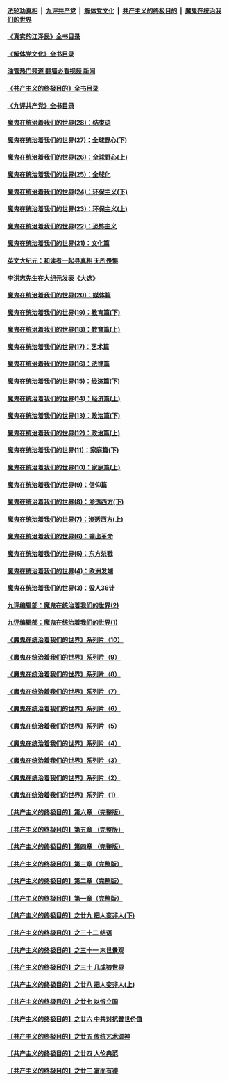 ####  [法轮功真相](../../../../basic/blob/master/README.md?t=07010801) &nbsp;|&nbsp; [九评共产党](../../../../9ping.md/blob/master/README.md?t=07010801) &nbsp;|&nbsp; [解体党文化](../../../../jtdwh.md/blob/master/README.md?t=07010801)  &nbsp;|&nbsp; [共产主义的终极目的](../../../../gczydzjmd.md/blob/master/README.md?t=07010801) &nbsp;|&nbsp; [魔鬼在统治我们的世界](../../../../mgztzwmdsj.md/blob/master/README.md?t=07010801) 

#### [《真实的江泽民》全书目录](../pages/nsc422/n13721399.md?t=07010801) 

#### [《解体党文化》全书目录](../pages/nsc422/n13721157.md?t=07010801) 

#### [油管热门频道 翻墙必看视频 新闻](http://45.76.130.85:81/youtube.html?07010801)

#### [《共产主义的终极目的》全书目录](../pages/nsc422/n13721048.md?t=07010801) 

#### [《九评共产党》全书目录](../pages/nsc422/n13708085.md?t=07010801) 

#### [魔鬼在统治着我们的世界(28)：结束语](../pages/nsc422/n10936246.md?t=07010801) 

#### [魔鬼在统治着我们的世界(27)：全球野心(下)](../pages/nsc422/n10928319.md?t=07010801) 

#### [魔鬼在统治着我们的世界(26)：全球野心(上)](../pages/nsc422/n10900318.md?t=07010801) 

#### [魔鬼在统治着我们的世界(25)：全球化](../pages/nsc422/n10788205.md?t=07010801) 

#### [魔鬼在统治着我们的世界(24)：环保主义(下)](../pages/nsc422/n10695307.md?t=07010801) 

#### [魔鬼在统治着我们的世界(23)：环保主义(上)](../pages/nsc422/n10688613.md?t=07010801) 

#### [魔鬼在统治着我们的世界(22)：恐怖主义](../pages/nsc422/n10614727.md?t=07010801) 

#### [魔鬼在统治着我们的世界(21)：文化篇](../pages/nsc422/n10597706.md?t=07010801) 

#### [英文大纪元：和读者一起寻真相 无所畏惧](../pages/nsc422/n12542027.md?t=07010801) 

#### [李洪志先生在大纪元发表《大选》](../pages/nsc422/n12534746.md?t=07010801) 

#### [魔鬼在统治着我们的世界(20)：媒体篇](../pages/nsc422/n10586579.md?t=07010801) 

#### [魔鬼在统治着我们的世界(19)：教育篇(下)](../pages/nsc422/n10564808.md?t=07010801) 

#### [魔鬼在统治着我们的世界(18)：教育篇(上)](../pages/nsc422/n10526970.md?t=07010801) 

#### [魔鬼在统治着我们的世界(17)：艺术篇](../pages/nsc422/n10499093.md?t=07010801) 

#### [魔鬼在统治着我们的世界(16)：法律篇](../pages/nsc422/n10485969.md?t=07010801) 

#### [魔鬼在统治着我们的世界(15)：经济篇(下)](../pages/nsc422/n10469975.md?t=07010801) 

#### [魔鬼在统治着我们的世界(14)：经济篇(上)](../pages/nsc422/n10457370.md?t=07010801) 

#### [魔鬼在统治着我们的世界(13)：政治篇(下)](../pages/nsc422/n10448270.md?t=07010801) 

#### [魔鬼在统治着我们的世界(12)：政治篇(上)](../pages/nsc422/n10444576.md?t=07010801) 

#### [魔鬼在统治着我们的世界(11)：家庭篇(下)](../pages/nsc422/n10440961.md?t=07010801) 

#### [魔鬼在统治着我们的世界(10)：家庭篇(上)](../pages/nsc422/n10435448.md?t=07010801) 

#### [魔鬼在统治着我们的世界(9)：信仰篇](../pages/nsc422/n10432159.md?t=07010801) 

#### [魔鬼在统治着我们的世界(8)：渗透西方(下)](../pages/nsc422/n10429603.md?t=07010801) 

#### [魔鬼在统治着我们的世界(7)：渗透西方(上)](../pages/nsc422/n10426013.md?t=07010801) 

#### [魔鬼在统治着我们的世界(6)：输出革命](../pages/nsc422/n10421536.md?t=07010801) 

#### [魔鬼在统治着我们的世界(5)：东方杀戮](../pages/nsc422/n10417707.md?t=07010801) 

#### [魔鬼在统治着我们的世界(4)：欧洲发端](../pages/nsc422/n10414890.md?t=07010801) 

#### [魔鬼在统治着我们的世界(3)：毁人36计](../pages/nsc422/n10411583.md?t=07010801) 

#### [九评编辑部：魔鬼在统治着我们的世界(2)](../pages/nsc422/n10410036.md?t=07010801) 

#### [九评编辑部：魔鬼在统治着我们的世界(1)](../pages/nsc422/n10406825.md?t=07010801) 

#### [《魔鬼在统治着我们的世界》系列片（10）](../pages/nsc422/n12292670.md?t=07010801) 

#### [《魔鬼在统治着我们的世界》系列片（9）](../pages/nsc422/n12290859.md?t=07010801) 

#### [《魔鬼在统治着我们的世界》系列片（8）](../pages/nsc422/n12287445.md?t=07010801) 

#### [《魔鬼在统治着我们的世界》系列片（7）](../pages/nsc422/n12283425.md?t=07010801) 

#### [《魔鬼在统治着我们的世界》系列片（6）](../pages/nsc422/n12282314.md?t=07010801) 

#### [《魔鬼在统治着我们的世界》系列片（5）](../pages/nsc422/n12281419.md?t=07010801) 

#### [《魔鬼在统治着我们的世界》系列片（4）](../pages/nsc422/n12274024.md?t=07010801) 

#### [《魔鬼在统治着我们的世界》系列片（3）](../pages/nsc422/n12271322.md?t=07010801) 

#### [《魔鬼在统治着我们的世界》系列片（2）](../pages/nsc422/n12269049.md?t=07010801) 

#### [《魔鬼在统治着我们的世界》系列片（1）](../pages/nsc422/n12267575.md?t=07010801) 

#### [【共产主义的终极目的】第六章 （完整版）](../pages/nsc422/n11428913.md?t=07010801) 

#### [【共产主义的终极目的】第五章 （完整版）](../pages/nsc422/n11428912.md?t=07010801) 

#### [【共产主义的终极目的】第四章 （完整版）](../pages/nsc422/n11428907.md?t=07010801) 

#### [【共产主义的终极目的】第三章（完整版）](../pages/nsc422/n11428848.md?t=07010801) 

#### [【共产主义的终极目的】第二章（完整版）](../pages/nsc422/n11428831.md?t=07010801) 

#### [【共产主义的终极目的】第一章（完整版）](../pages/nsc422/n11417651.md?t=07010801) 

#### [【共产主义的终极目的】之廿九 把人变非人(下)](../pages/nsc422/n11344140.md?t=07010801) 

#### [【共产主义的终极目的】之三十二 结语](../pages/nsc422/n11360535.md?t=07010801) 

#### [【共产主义的终极目的】之三十一 末世景观](../pages/nsc422/n11351129.md?t=07010801) 

#### [【共产主义的终极目的】之三十 几成狼世界](../pages/nsc422/n11348280.md?t=07010801) 

#### [【共产主义的终极目的】之廿八 把人变非人(上)](../pages/nsc422/n11340492.md?t=07010801) 

#### [【共产主义的终极目的】之廿七 以恨立国](../pages/nsc422/n11336944.md?t=07010801) 

#### [【共产主义的终极目的】之廿六 中共对抗普世价值](../pages/nsc422/n11324785.md?t=07010801) 

#### [【共产主义的终极目的】之廿五 传统艺术颂神](../pages/nsc422/n11296396.md?t=07010801) 

#### [【共产主义的终极目的】之廿四 人伦典范](../pages/nsc422/n11296397.md?t=07010801) 

#### [【共产主义的终极目的】之廿三 富而有德](../pages/nsc422/n11283598.md?t=07010801) 

<img src='http://gfw-breaker.win/goodnews/indexes/nsc422.md' width='0px' height='0px'/>
